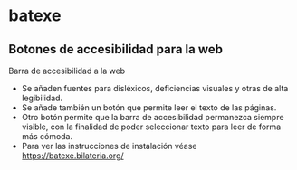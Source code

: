 # batexe

## Botones de accesibilidad para la web
Barra de accesibilidad a la web

* Se añaden fuentes para disléxicos, deficiencias visuales y otras de alta legibilidad.
* Se añade también un botón que permite leer el texto de las páginas.
* Otro botón permite que la barra de accesibilidad permanezca siempre visible, con la finalidad de poder seleccionar texto para leer de forma más cómoda.
* Para ver las instrucciones de instalación véase https://batexe.bilateria.org/
